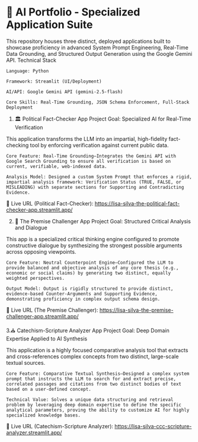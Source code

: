 # 🤖 AI Portfolio - Specialized Application Suite

This repository houses three distinct, deployed applications built to showcase proficiency in advanced System Prompt Engineering, Real-Time Data Grounding, and Structured Output Generation using the Google Gemini API.
Technical Stack

    Language: Python

    Framework: Streamlit (UI/Deployment)

    AI/API: Google Gemini API (gemini-2.5-flash)

    Core Skills: Real-Time Grounding, JSON Schema Enforcement, Full-Stack Deployment

1. 🏛️ Political Fact-Checker App
Project Goal: Specialized AI for Real-Time Verification

This application transforms the LLM into an impartial, high-fidelity fact-checking tool by enforcing verification against current public data.

    Core Feature: Real-Time Grounding—Integrates the Gemini API with Google Search Grounding to ensure all verification is based on current, verifiable, web-indexed data.

    Analysis Model: Designed a custom System Prompt that enforces a rigid, impartial analysis framework: Verification Status (TRUE, FALSE, or MISLEADING) with separate sections for Supporting and Contradicting Evidence.

🔗 Live URL (Political Fact-Checker): https://lisa-silva-the-political-fact-checker-app.streamlit.app/

2. 🧠 The Premise Challenger App
Project Goal: Structured Critical Analysis and Dialogue

This app is a specialized critical thinking engine configured to promote constructive dialogue by synthesizing the strongest possible arguments across opposing viewpoints.

    Core Feature: Neutral Counterpoint Engine—Configured the LLM to provide balanced and objective analysis of any core thesis (e.g., economic or social claims) by generating two distinct, equally weighted perspectives.

    Output Model: Output is rigidly structured to provide distinct, evidence-based Counter-Arguments and Supporting Evidence, demonstrating proficiency in complex output schema design.

🔗 Live URL (The Premise Challenger): <https://lisa-silva-the-premise-challenger-app.streamlit.app/>

3.⛪ Catechism-Scripture Analyzer App
Project Goal: Deep Domain Expertise Applied to AI Synthesis

This application is a highly focused comparative analysis tool that extracts and cross-references complex concepts from two distinct, large-scale textual sources.

    Core Feature: Comparative Textual Synthesis—Designed a complex system prompt that instructs the LLM to search for and extract precise, correlated passages and citations from two distinct bodies of text based on a user-defined concept.

    Technical Value: Solves a unique data structuring and retrieval problem by leveraging deep domain expertise to define the specific analytical parameters, proving the ability to customize AI for highly specialized knowledge bases.

🔗 Live URL (Catechism-Scripture Analyzer): <https://lisa-silva-ccc-scripture-analyzer.streamlit.app/>
